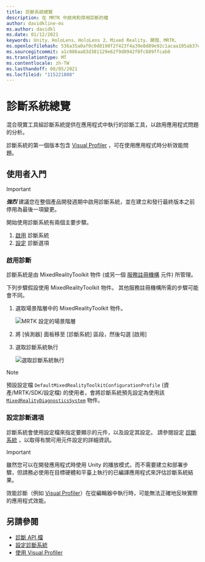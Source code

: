 ```yaml
---
title: 診斷系統總覽
description: 在 MRTK 中啟用和停用診斷的檔
author: davidkline-ms
ms.author: davidkl
ms.date: 01/12/2021
keywords: Unity、HoloLens、HoloLens 2、Mixed Reality、開發、MRTK、
ms.openlocfilehash: 536a35a0af0c0d0190f2f423f4a39e0d89e92c1acaa105ab37e8cf7fdc37cbf5
ms.sourcegitcommit: a1c086aa83d381129e62f9d8942f0fc889ffcab0
ms.translationtype: MT
ms.contentlocale: zh-TW
ms.lasthandoff: 08/05/2021
ms.locfileid: "115221808"
---
```

# <a name="diagnostics-system-overview"></a>診斷系統總覽

混合現實工具組診斷系統提供在應用程式中執行的診斷工具，以啟用應用程式問題的分析。

診斷系統的第一個版本包含 [Visual Profiler](using-visual-profiler.md) ，可在使用應用程式時分析效能問題。

## <a name="getting-started"></a>使用者入門

> [!IMPORTANT]
> **_強烈_** 建議您在整個產品開發週期中啟用診斷系統，並在建立和發行最終版本之前停用為最後一項變更。

開始使用診斷系統有兩個主要步驟。

1. [啟用](#enable-diagnostics) 診斷系統
2. [設定](#configure-diagnostic-options) 診斷選項

### <a name="enable-diagnostics"></a>啟用診斷

診斷系統是由 MixedRealityToolkit 物件 (或另一個 [服務註冊機構](xref:Microsoft.MixedReality.Toolkit.IMixedRealityServiceRegistrar) 元件) 所管理。

下列步驟假設使用 MixedRealityToolkit 物件。 其他服務註冊機構所需的步驟可能會不同。

1. 選取場景階層中的 MixedRealityToolkit 物件。

    ![MRTK 設定的場景階層](../images/MRTK_ConfiguredHierarchy.png)

1. 將 [偵測器] 面板移至 [診斷系統] 區段，然後勾選 [啟用]
1. 選取診斷系統執行

    ![選取診斷系統執行](../images/diagnostics/DiagnosticsSelectSystemType.png)

> [!NOTE]
> 預設設定檔 `DefaultMixedRealityToolkitConfigurationProfile` (資產/MRTK/SDK/設定檔) 的使用者，會將診斷系統預先設定為使用該 [`MixedRealityDiagnosticsSystem`](xref:Microsoft.MixedReality.Toolkit.Diagnostics.MixedRealityDiagnosticsSystem) 物件。

### <a name="configure-diagnostic-options"></a>設定診斷選項

診斷系統會使用設定檔來指定要顯示的元件，以及設定其設定。 請參閱設定 [診斷系統](configuring-diagnostics.md) ，以取得有關可用元件設定的詳細資訊。

> [!IMPORTANT]
> 雖然您可以在開發應用程式時使用 Unity 的播放模式，而不需要建立和部署步驟，但請務必使用在目標硬體和平臺上執行的已編譯應用程式來評估診斷系統結果。
>
> 效能診斷（例如 [Visual Profiler](using-visual-profiler.md)）在從編輯器中執行時，可能無法正確地反映實際的應用程式效能。

## <a name="see-also"></a>另請參閱

- [診斷 API 檔](xref:Microsoft.MixedReality.Toolkit.Diagnostics)
- [設定診斷系統](configuring-diagnostics.md)
- [使用 Visual Profiler](using-visual-profiler.md)
